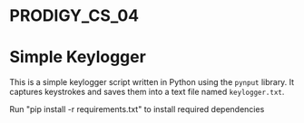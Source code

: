 # PRODIGY_CS_04

# Simple Keylogger
This is a simple keylogger script written in Python using the `pynput` library. It captures keystrokes and saves them into a text file named `keylogger.txt`.

Run "pip install -r requirements.txt" to install required dependencies
